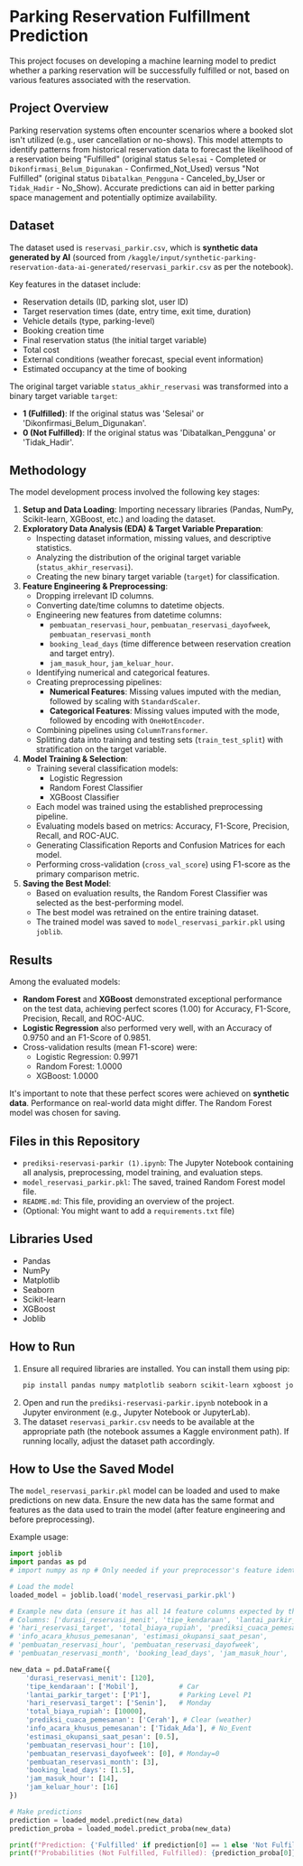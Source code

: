 # Parking Reservation Fulfillment Prediction

This project focuses on developing a machine learning model to predict whether a parking reservation will be successfully fulfilled or not, based on various features associated with the reservation.

## Project Overview

Parking reservation systems often encounter scenarios where a booked slot isn't utilized (e.g., user cancellation or no-shows). This model attempts to identify patterns from historical reservation data to forecast the likelihood of a reservation being "Fulfilled" (original status `Selesai` - Completed or `Dikonfirmasi_Belum_Digunakan` - Confirmed_Not_Used) versus "Not Fulfilled" (original status `Dibatalkan_Pengguna` - Canceled_by_User or `Tidak_Hadir` - No_Show). Accurate predictions can aid in better parking space management and potentially optimize availability.

## Dataset

The dataset used is `reservasi_parkir.csv`, which is **synthetic data generated by AI** (sourced from `/kaggle/input/synthetic-parking-reservation-data-ai-generated/reservasi_parkir.csv` as per the notebook).

Key features in the dataset include:
- Reservation details (ID, parking slot, user ID)
- Target reservation times (date, entry time, exit time, duration)
- Vehicle details (type, parking-level)
- Booking creation time
- Final reservation status (the initial target variable)
- Total cost
- External conditions (weather forecast, special event information)
- Estimated occupancy at the time of booking

The original target variable `status_akhir_reservasi` was transformed into a binary target variable `target`:
- **1 (Fulfilled)**: If the original status was 'Selesai' or 'Dikonfirmasi_Belum_Digunakan'.
- **0 (Not Fulfilled)**: If the original status was 'Dibatalkan_Pengguna' or 'Tidak_Hadir'.

## Methodology

The model development process involved the following key stages:

1.  **Setup and Data Loading**: Importing necessary libraries (Pandas, NumPy, Scikit-learn, XGBoost, etc.) and loading the dataset.
2.  **Exploratory Data Analysis (EDA) & Target Variable Preparation**:
    * Inspecting dataset information, missing values, and descriptive statistics.
    * Analyzing the distribution of the original target variable (`status_akhir_reservasi`).
    * Creating the new binary target variable (`target`) for classification.
3.  **Feature Engineering & Preprocessing**:
    * Dropping irrelevant ID columns.
    * Converting date/time columns to datetime objects.
    * Engineering new features from datetime columns:
        * `pembuatan_reservasi_hour`, `pembuatan_reservasi_dayofweek`, `pembuatan_reservasi_month`
        * `booking_lead_days` (time difference between reservation creation and target entry).
        * `jam_masuk_hour`, `jam_keluar_hour`.
    * Identifying numerical and categorical features.
    * Creating preprocessing pipelines:
        * **Numerical Features**: Missing values imputed with the median, followed by scaling with `StandardScaler`.
        * **Categorical Features**: Missing values imputed with the mode, followed by encoding with `OneHotEncoder`.
    * Combining pipelines using `ColumnTransformer`.
    * Splitting data into training and testing sets (`train_test_split`) with stratification on the target variable.
4.  **Model Training & Selection**:
    * Training several classification models:
        * Logistic Regression
        * Random Forest Classifier
        * XGBoost Classifier
    * Each model was trained using the established preprocessing pipeline.
    * Evaluating models based on metrics: Accuracy, F1-Score, Precision, Recall, and ROC-AUC.
    * Generating Classification Reports and Confusion Matrices for each model.
    * Performing cross-validation (`cross_val_score`) using F1-score as the primary comparison metric.
5.  **Saving the Best Model**:
    * Based on evaluation results, the Random Forest Classifier was selected as the best-performing model.
    * The best model was retrained on the entire training dataset.
    * The trained model was saved to `model_reservasi_parkir.pkl` using `joblib`.

## Results

Among the evaluated models:
-   **Random Forest** and **XGBoost** demonstrated exceptional performance on the test data, achieving perfect scores (1.00) for Accuracy, F1-Score, Precision, Recall, and ROC-AUC.
-   **Logistic Regression** also performed very well, with an Accuracy of 0.9750 and an F1-Score of 0.9851.
-   Cross-validation results (mean F1-score) were:
    -   Logistic Regression: 0.9971
    -   Random Forest: 1.0000
    -   XGBoost: 1.0000

It's important to note that these perfect scores were achieved on **synthetic data**. Performance on real-world data might differ. The Random Forest model was chosen for saving.

## Files in this Repository

-   `prediksi-reservasi-parkir (1).ipynb`: The Jupyter Notebook containing all analysis, preprocessing, model training, and evaluation steps.
-   `model_reservasi_parkir.pkl`: The saved, trained Random Forest model file.
-   `README.md`: This file, providing an overview of the project.
-   (Optional: You might want to add a `requirements.txt` file)

## Libraries Used

-   Pandas
-   NumPy
-   Matplotlib
-   Seaborn
-   Scikit-learn
-   XGBoost
-   Joblib

## How to Run

1.  Ensure all required libraries are installed. You can install them using pip:
    ```bash
    pip install pandas numpy matplotlib seaborn scikit-learn xgboost joblib
    ```
2.  Open and run the `prediksi-reservasi-parkir.ipynb` notebook in a Jupyter environment (e.g., Jupyter Notebook or JupyterLab).
3.  The dataset `reservasi_parkir.csv` needs to be available at the appropriate path (the notebook assumes a Kaggle environment path). If running locally, adjust the dataset path accordingly.

## How to Use the Saved Model

The `model_reservasi_parkir.pkl` model can be loaded and used to make predictions on new data. Ensure the new data has the same format and features as the data used to train the model (after feature engineering and before preprocessing).

Example usage:
```python
import joblib
import pandas as pd
# import numpy as np # Only needed if your preprocessor's feature identification relies on np.number

# Load the model
loaded_model = joblib.load('model_reservasi_parkir.pkl')

# Example new data (ensure it has all 14 feature columns expected by the model)
# Columns: ['durasi_reservasi_menit', 'tipe_kendaraan', 'lantai_parkir_target',
# 'hari_reservasi_target', 'total_biaya_rupiah', 'prediksi_cuaca_pemesanan',
# 'info_acara_khusus_pemesanan', 'estimasi_okupansi_saat_pesan',
# 'pembuatan_reservasi_hour', 'pembuatan_reservasi_dayofweek',
# 'pembuatan_reservasi_month', 'booking_lead_days', 'jam_masuk_hour', 'jam_keluar_hour']

new_data = pd.DataFrame({
    'durasi_reservasi_menit': [120],
    'tipe_kendaraan': ['Mobil'],          # Car
    'lantai_parkir_target': ['P1'],       # Parking Level P1
    'hari_reservasi_target': ['Senin'],   # Monday
    'total_biaya_rupiah': [10000],
    'prediksi_cuaca_pemesanan': ['Cerah'], # Clear (weather)
    'info_acara_khusus_pemesanan': ['Tidak_Ada'], # No_Event
    'estimasi_okupansi_saat_pesan': [0.5],
    'pembuatan_reservasi_hour': [10],
    'pembuatan_reservasi_dayofweek': [0], # Monday=0
    'pembuatan_reservasi_month': [3],
    'booking_lead_days': [1.5],
    'jam_masuk_hour': [14],
    'jam_keluar_hour': [16]
})

# Make predictions
prediction = loaded_model.predict(new_data)
prediction_proba = loaded_model.predict_proba(new_data)

print(f"Prediction: {'Fulfilled' if prediction[0] == 1 else 'Not Fulfilled'}")
print(f"Probabilities (Not Fulfilled, Fulfilled): {prediction_proba[0]}")
